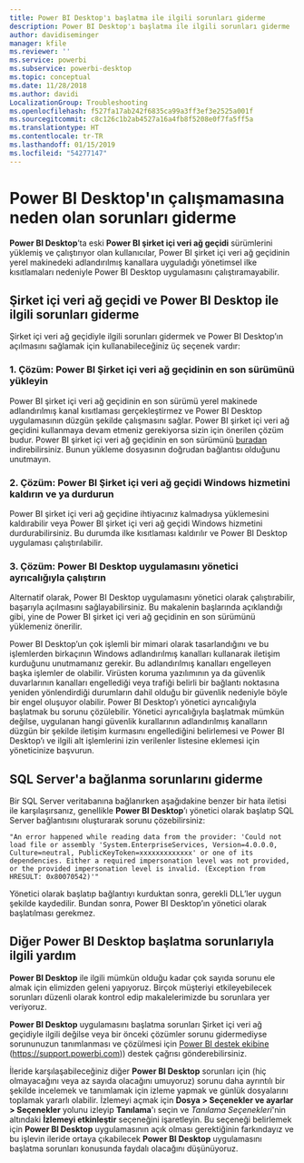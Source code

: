 ```yaml
---
title: Power BI Desktop'ı başlatma ile ilgili sorunları giderme
description: Power BI Desktop'ı başlatma ile ilgili sorunları giderme
author: davidiseminger
manager: kfile
ms.reviewer: ''
ms.service: powerbi
ms.subservice: powerbi-desktop
ms.topic: conceptual
ms.date: 11/28/2018
ms.author: davidi
LocalizationGroup: Troubleshooting
ms.openlocfilehash: f527fa17ab242f6835ca99a3ff3ef3e2525a001f
ms.sourcegitcommit: c8c126c1b2ab4527a16a4fb8f5208e0f7fa5ff5a
ms.translationtype: HT
ms.contentlocale: tr-TR
ms.lasthandoff: 01/15/2019
ms.locfileid: "54277147"
---
```

# <a name="resolve-issues-when-power-bi-desktop-will-not-launch"></a>Power BI Desktop'ın çalışmamasına neden olan sorunları giderme
**Power BI Desktop**’ta eski **Power BI şirket içi veri ağ geçidi** sürümlerini yüklemiş ve çalıştırıyor olan kullanıcılar, Power BI şirket içi veri ağ geçidinin yerel makinedeki adlandırılmış kanallara uyguladığı yönetimsel ilke kısıtlamaları nedeniyle Power BI Desktop uygulamasını çalıştıramayabilir. 

## <a name="resolve-issues-with-the-on-premises-data-gateway-and-power-bi-desktop"></a>Şirket içi veri ağ geçidi ve Power BI Desktop ile ilgili sorunları giderme
Şirket içi veri ağ geçidiyle ilgili sorunları gidermek ve Power BI Desktop’ın açılmasını sağlamak için kullanabileceğiniz üç seçenek vardır:

### <a name="resolution-1-install-the-latest-version-of-power-bi-on-premises-data-gateway"></a>1. Çözüm: Power BI Şirket içi veri ağ geçidinin en son sürümünü yükleyin
Power BI şirket içi veri ağ geçidinin en son sürümü yerel makinede adlandırılmış kanal kısıtlaması gerçekleştirmez ve Power BI Desktop uygulamasının düzgün şekilde çalışmasını sağlar. Power BI şirket içi veri ağ geçidini kullanmaya devam etmeniz gerekiyorsa sizin için önerilen çözüm budur. Power BI şirket içi veri ağ geçidinin en son sürümünü [buradan](https://go.microsoft.com/fwlink/?LinkId=698863) indirebilirsiniz. Bunun yükleme dosyasının doğrudan bağlantısı olduğunu unutmayın.

### <a name="resolution-2-uninstall-or-stop-the-power-bi-on-premises-data-gateway-windows-service"></a>2. Çözüm: Power BI Şirket içi veri ağ geçidi Windows hizmetini kaldırın ve ya durdurun
Power BI şirket içi veri ağ geçidine ihtiyacınız kalmadıysa yüklemesini kaldırabilir veya Power BI şirket içi veri ağ geçidi Windows hizmetini durdurabilirsiniz. Bu durumda ilke kısıtlaması kaldırılır ve Power BI Desktop uygulaması çalıştırılabilir.

### <a name="resolution-3-run-power-bi-desktop-with-administrator-privilege"></a>3. Çözüm: Power BI Desktop uygulamasını yönetici ayrıcalığıyla çalıştırın
Alternatif olarak, Power BI Desktop uygulamasını yönetici olarak çalıştırabilir, başarıyla açılmasını sağlayabilirsiniz. Bu makalenin başlarında açıklandığı gibi, yine de Power BI şirket içi veri ağ geçidinin en son sürümünü yüklemeniz önerilir.

Power BI Desktop’un çok işlemli bir mimari olarak tasarlandığını ve bu işlemlerden birkaçının Windows adlandırılmış kanalları kullanarak iletişim kurduğunu unutmamanız gerekir. Bu adlandırılmış kanalları engelleyen başka işlemler de olabilir. Virüsten koruma yazılımının ya da güvenlik duvarlarının kanalları engellediği veya trafiği belirli bir bağlantı noktasına yeniden yönlendirdiği durumların dahil olduğu bir güvenlik nedeniyle böyle bir engel oluşuyor olabilir. Power BI Desktop’ı yönetici ayrıcalığıyla başlatmak bu sorunu çözülebilir. Yönetici ayrıcalığıyla başlatmak mümkün değilse, uygulanan hangi güvenlik kurallarının adlandırılmış kanalların düzgün bir şekilde iletişim kurmasını engellediğini belirlemesi ve Power BI Desktop’ı ve ilgili alt işlemlerini izin verilenler listesine eklemesi için yöneticinize başvurun.

## <a name="resolve-issues-when-connecting-to-sql-server"></a>SQL Server'a bağlanma sorunlarını giderme
Bir SQL Server veritabanına bağlanırken aşağıdakine benzer bir hata iletisi ile karşılaşırsanız, genellikle **Power BI Desktop**’ı yönetici olarak başlatıp SQL Server bağlantısını oluşturarak sorunu çözebilirsiniz:

    "An error happened while reading data from the provider: 'Could not load file or assembly 'System.EnterpriseServices, Version=4.0.0.0, Culture=neutral, PublicKeyToken=xxxxxxxxxxxxx' or one of its dependencies. Either a required impersonation level was not provided, or the provided impersonation level is invalid. (Exception from HRESULT: 0x80070542)'"

Yönetici olarak başlatıp bağlantıyı kurduktan sonra, gerekli DLL’ler uygun şekilde kaydedilir. Bundan sonra, Power BI Desktop’ın yönetici olarak başlatılması gerekmez.

## <a name="help-with-other-issues-when-launching-power-bi-desktop"></a>Diğer Power BI Desktop başlatma sorunlarıyla ilgili yardım
**Power BI Desktop** ile ilgili mümkün olduğu kadar çok sayıda sorunu ele almak için elimizden geleni yapıyoruz. Birçok müşteriyi etkileyebilecek sorunları düzenli olarak kontrol edip makalelerimizde bu sorunlara yer veriyoruz.

**Power BI Desktop** uygulamasını başlatma sorunları Şirket içi veri ağ geçidiyle ilgili değilse veya bir önceki çözümler sorunu gidermediyse sorununuzun tanımlanması ve çözülmesi için [Power BI destek ekibine](https://support.powerbi.com) (https://support.powerbi.com)) destek çağrısı gönderebilirsiniz.

İleride karşılaşabileceğiniz diğer **Power BI Desktop** sorunları için (hiç olmayacağını veya az sayıda olacağını umuyoruz) sorunu daha ayrıntılı bir şekilde incelemek ve tanımlamak için izleme yapmak ve günlük dosyalarını toplamak yararlı olabilir. İzlemeyi açmak için **Dosya > Seçenekler ve ayarlar > Seçenekler** yolunu izleyip **Tanılama**'ı seçin ve *Tanılama Seçenekleri*'nin altındaki **İzlemeyi etkinleştir** seçeneğini işaretleyin. Bu seçeneği belirlemek için **Power BI Desktop** uygulamasının açık olması gerektiğinin farkındayız ve bu işlevin ileride ortaya çıkabilecek **Power BI Desktop** uygulamasını başlatma sorunları konusunda faydalı olacağını düşünüyoruz.

